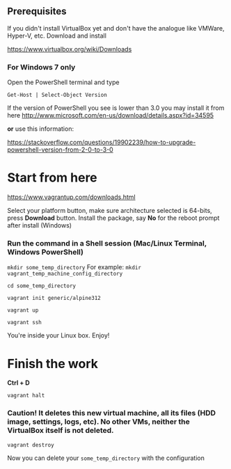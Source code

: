 ## Prerequisites

If you didn't install VirtualBox yet and don't have the analogue like VMWare, Hyper-V, etc.
Download and install

https://www.virtualbox.org/wiki/Downloads

### For Windows 7 only

Open the  PowerShell terminal and type

`Get-Host | Select-Object Version`

If the version of PowerShell you see is lower than 3.0 you may install it from here http://www.microsoft.com/en-us/download/details.aspx?id=34595

**or** use this information:

https://stackoverflow.com/questions/19902239/how-to-upgrade-powershell-version-from-2-0-to-3-0

# Start from here

https://www.vagrantup.com/downloads.html

Select your platform button, make sure architecture selected is 64-bits, press **Download** button.
Install the package, say **No** for the reboot prompt after install (Windows)

### Run the command in a Shell session  (Mac/Linux Terminal, Windows PowerShell)

`mkdir some_temp_directory` For example: `mkdir vagrant_temp_machine_config_directory`

`cd some_temp_directory`

`vagrant init generic/alpine312`

`vagrant up`

`vagrant ssh`

You're inside your Linux box. Enjoy!

# Finish the work

**Ctrl + D**

`vagrant halt`

### Caution! It deletes this new virtual machine, all its files (HDD image, settings, logs, etc). No other VMs, neither the VirtualBox itself is not deleted.

`vagrant destroy`

Now you can delete your `some_temp_directory` with the configuration
